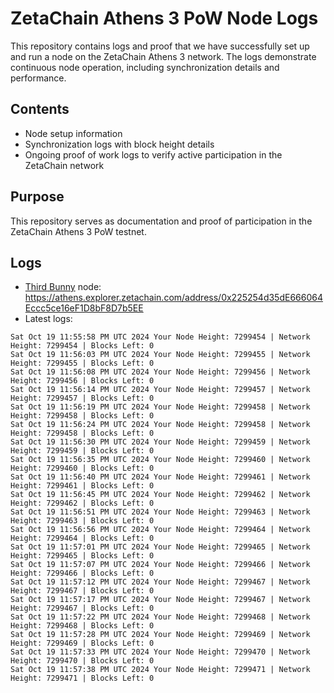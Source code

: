 # ZetaChain Athens 3 PoW Node Logs
This repository contains logs and proof that we have successfully set up and run a node on the ZetaChain Athens 3 network. The logs demonstrate continuous node operation, including synchronization details and performance.

## Contents
- Node setup information
- Synchronization logs with block height details
- Ongoing proof of work logs to verify active participation in the ZetaChain network

## Purpose
This repository serves as documentation and proof of participation in the ZetaChain Athens 3 PoW testnet.

## Logs

- [Third Bunny](https://thirdbunny.xyz/) node: https://athens.explorer.zetachain.com/address/0x225254d35dE666064Eccc5ce16eF1D8bF8D7b5EE
- Latest logs:
```
Sat Oct 19 11:55:58 PM UTC 2024 Your Node Height: 7299454 | Network Height: 7299454 | Blocks Left: 0
Sat Oct 19 11:56:03 PM UTC 2024 Your Node Height: 7299455 | Network Height: 7299455 | Blocks Left: 0
Sat Oct 19 11:56:08 PM UTC 2024 Your Node Height: 7299456 | Network Height: 7299456 | Blocks Left: 0
Sat Oct 19 11:56:14 PM UTC 2024 Your Node Height: 7299457 | Network Height: 7299457 | Blocks Left: 0
Sat Oct 19 11:56:19 PM UTC 2024 Your Node Height: 7299458 | Network Height: 7299458 | Blocks Left: 0
Sat Oct 19 11:56:24 PM UTC 2024 Your Node Height: 7299458 | Network Height: 7299458 | Blocks Left: 0
Sat Oct 19 11:56:30 PM UTC 2024 Your Node Height: 7299459 | Network Height: 7299459 | Blocks Left: 0
Sat Oct 19 11:56:35 PM UTC 2024 Your Node Height: 7299460 | Network Height: 7299460 | Blocks Left: 0
Sat Oct 19 11:56:40 PM UTC 2024 Your Node Height: 7299461 | Network Height: 7299461 | Blocks Left: 0
Sat Oct 19 11:56:45 PM UTC 2024 Your Node Height: 7299462 | Network Height: 7299462 | Blocks Left: 0
Sat Oct 19 11:56:51 PM UTC 2024 Your Node Height: 7299463 | Network Height: 7299463 | Blocks Left: 0
Sat Oct 19 11:56:56 PM UTC 2024 Your Node Height: 7299464 | Network Height: 7299464 | Blocks Left: 0
Sat Oct 19 11:57:01 PM UTC 2024 Your Node Height: 7299465 | Network Height: 7299465 | Blocks Left: 0
Sat Oct 19 11:57:07 PM UTC 2024 Your Node Height: 7299466 | Network Height: 7299466 | Blocks Left: 0
Sat Oct 19 11:57:12 PM UTC 2024 Your Node Height: 7299467 | Network Height: 7299467 | Blocks Left: 0
Sat Oct 19 11:57:17 PM UTC 2024 Your Node Height: 7299467 | Network Height: 7299467 | Blocks Left: 0
Sat Oct 19 11:57:22 PM UTC 2024 Your Node Height: 7299468 | Network Height: 7299468 | Blocks Left: 0
Sat Oct 19 11:57:28 PM UTC 2024 Your Node Height: 7299469 | Network Height: 7299469 | Blocks Left: 0
Sat Oct 19 11:57:33 PM UTC 2024 Your Node Height: 7299470 | Network Height: 7299470 | Blocks Left: 0
Sat Oct 19 11:57:38 PM UTC 2024 Your Node Height: 7299471 | Network Height: 7299471 | Blocks Left: 0
```
